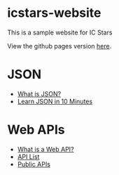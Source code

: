 # icstars-website

This is a sample website for IC Stars

View the github pages version [here](https://mcsnolte.github.io/icstars-website/).

# JSON

* [What is JSON?](https://www.w3schools.com/whatis/whatis_json.asp)
* [Learn JSON in 10 Minutes](https://beginnersbook.com/2015/04/json-tutorial/)

# Web APIs

* [What is a Web API?](https://www.w3schools.com/js/js_api_intro.asp)
* [API List](https://apilist.fun/)
* [Public APIs](https://github.com/public-apis/public-apis)
